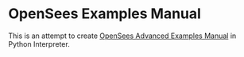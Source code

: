 # OpenSees Examples Manual

This is an attempt to create [OpenSees Advanced Examples Manual](https://opensees.berkeley.edu/wiki/index.php/Examples_Manual) in Python Interpreter.
